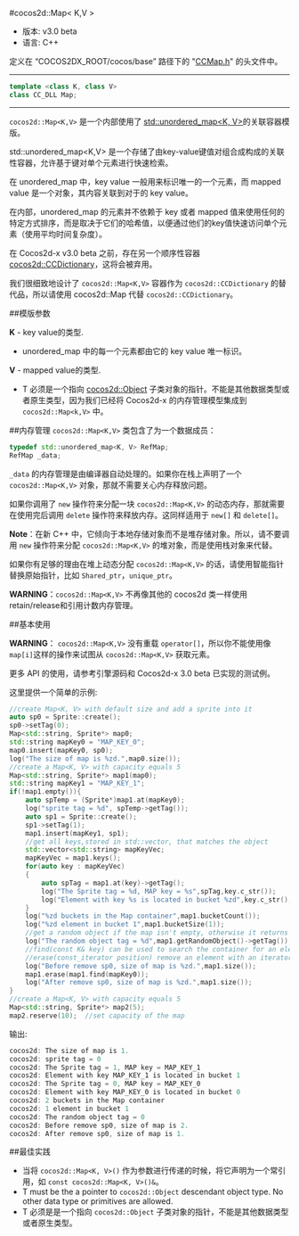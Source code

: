 #cocos2d::Map< K,V >

- 版本: v3.0 beta
- 语言: C++

定义在 “COCOS2DX_ROOT/cocos/base” 路径下的 "[CCMap.h](https://github.com/cocos2d/cocos2d-x/blob/develop/cocos/base/CCMap.h)" 的头文件中。

---

```cpp
template <class K, class V>
class CC_DLL Map;
```

---
`cocos2d::Map<K,V>` 是一个内部使用了 [std::unordered_map<K, V>](http://en.cppreference.com/w/cpp/container/unordered_map)的关联容器模版。

std::unordered_map<K,V> 是一个存储了由key-value键值对组合成构成的关联性容器，允许基于键对单个元素进行快速检索。

在 unordered_map 中，key value 一般用来标识唯一的一个元素，而 mapped value 是一个对象，其内容关联到对于的 key value。

在内部，unordered_map 的元素并不依赖于 key 或者 mapped 值来使用任何的特定方式排序，而是取决于它们的哈希值，以便通过他们的key值快速访问单个元素（使用平均时间复杂度）。

在 Cocos2d-x v3.0 beta 之前，存在另一个顺序性容器 [cocos2d::CCDictionary](https://github.com/cocos2d/cocos2d-x/blob/develop/cocos/base/CCDictionary.h)，这将会被弃用。

我们很细致地设计了 `cocos2d::Map<K,V>` 容器作为 `cocos2d::CCDictionary` 的替代品，所以请使用 cocos2d::Map<T> 代替 `cocos2d::CCDictionary`。

##模版参数

**K** - key value的类型.

- unordered_map 中的每一个元素都由它的 key value 唯一标识。

**V** - mapped value的类型.

- T 必须是一个指向 [cocos2d::Object](https://github.com/cocos2d/cocos2d-x/blob/develop/cocos/base/CCObject.h) 子类对象的指针。不能是其他数据类型或者原生类型，因为我们已经将 Cocos2d-x 的内存管理模型集成到 `cocos2d::Map<k,V>` 中。 

##内存管理
`cocos2d::Map<K,V>` 类包含了为一个数据成员：

```cpp
typedef std::unordered_map<K, V> RefMap;
RefMap _data;
```
`_data` 的内存管理是由编译器自动处理的。如果你在栈上声明了一个 `cocos2d::Map<K,V>` 对象，那就不需要关心内存释放问题。

如果你调用了 `new` 操作符来分配一块 `cocos2d::Map<K,V>` 的动态内存，那就需要在使用完后调用 `delete` 操作符来释放内存。这同样适用于 `new[]` 和 `delete[]`。

**Note**：在新 C++ 中，它倾向于本地存储对象而不是堆存储对象。所以，请不要调用 `new` 操作符来分配 `cocos2d::Map<K,V>` 的堆对象，而是使用栈对象来代替。

如果你有足够的理由在堆上动态分配 `cocos2d::Map<K,V>` 的话，请使用智能指针替换原始指针，比如 `Shared_ptr`，`unique_ptr`。

**WARNING**：`cocos2d::Map<K,V>` 不再像其他的 cocos2d 类一样使用 retain/release和引用计数内存管理。

##基本使用

**WARNING**： `cocos2d::Map<K,V>` 没有重载 `operator[]`，所以你不能使用像 `map[i]`这样的操作来试图从 `cocos2d::Map<K,V>` 获取元素。

更多 API 的使用，请参考引擎源码和 Cocos2d-x 3.0 beta 已实现的测试例。

这里提供一个简单的示例:

```cpp
//create Map<K, V> with default size and add a sprite into it
auto sp0 = Sprite::create();
sp0->setTag(0);
Map<std::string, Sprite*> map0;
std::string mapKey0 = "MAP_KEY_0";
map0.insert(mapKey0, sp0);
log("The size of map is %zd.",map0.size()); 
//create a Map<K, V> with capacity equals 5
Map<std::string, Sprite*> map1(map0);
std::string mapKey1 = "MAP_KEY_1";
if(!map1.empty()){
	auto spTemp = (Sprite*)map1.at(mapKey0);
	log("sprite tag = %d", spTemp->getTag());
	auto sp1 = Sprite::create();
	sp1->setTag(1);
	map1.insert(mapKey1, sp1);      
	//get all keys,stored in std::vector, that matches the object
	std::vector<std::string> mapKeyVec;
	mapKeyVec = map1.keys();
	for(auto key : mapKeyVec)
	{
		auto spTag = map1.at(key)->getTag();
		log("The Sprite tag = %d, MAP key = %s",spTag,key.c_str());
		log("Element with key %s is located in bucket %zd",key.c_str(),map1.bucket(key));
	}
	log("%zd buckets in the Map container",map1.bucketCount());
	log("%zd element in bucket 1",map1.bucketSize(1));  
	//get a random object if the map isn't empty, otherwise it returns nullptr
	log("The random object tag = %d",map1.getRandomObject()->getTag());  
	//find(const K& key) can be used to search the container for an element with 'key'
	//erase(const_iterator position) remove an element with an iterator
	log("Before remove sp0, size of map is %zd.",map1.size());
	map1.erase(map1.find(mapKey0));
	log("After remove sp0, size of map is %zd.",map1.size());
}  
//create a Map<K, V> with capacity equals 5
Map<std::string, Sprite*> map2(5);
map2.reserve(10);  //set capacity of the map
```

输出:

```cpp
cocos2d: The size of map is 1.
cocos2d: sprite tag = 0
cocos2d: The Sprite tag = 1, MAP key = MAP_KEY_1
cocos2d: Element with key MAP_KEY_1 is located in bucket 1
cocos2d: The Sprite tag = 0, MAP key = MAP_KEY_0
cocos2d: Element with key MAP_KEY_0 is located in bucket 0
cocos2d: 2 buckets in the Map container
cocos2d: 1 element in bucket 1
cocos2d: The random object tag = 0
cocos2d: Before remove sp0, size of map is 2.
cocos2d: After remove sp0, size of map is 1.
```


##最佳实践

- 当将 `cocos2d::Map<K, V>()` 作为参数进行传递的时候，将它声明为一个常引用，如 `const cocos2d::Map<K, V>()&`。
- T must be the a pointer to `cocos2d::Object` descendant object type. No other data type or primitives are allowed.
- T 必须是是一个指向 `cocos2d::Object` 子类对象的指针，不能是其他数据类型或者原生类型。